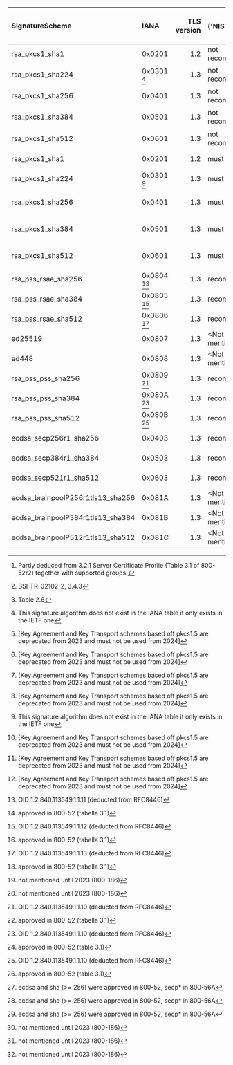  | SignatureScheme                   | IANA         | TLS version | ('NIST', '')            [^1] | ('NIST', 'from')       | ('BSI', 'client/server signatures ') [^2] | ('BSI', 'use up to') | ('ANSSI', '')       [^3] | ('ANSSI', 'conditions') | ('MOZILLA (+AgID)', 'Modern') | ('MOZILLA (+AgID)', 'Intermediate') | ('MOZILLA (+AgID)', 'Old') |
 | :-------------------------------- | :----------- | ----------: | :--------------------------- | :--------------------- | :---------------------------------------- | :------------------- | :----------------------- | ----------------------: | :---------------------------- | :---------------------------------- | :------------------------- |
 | rsa_pkcs1_sha1                    | 0x0201       |         1.2 | not recommended              | YEAR 2023              | \<Not mentioned\>                         | YEAR 2028+           | must not                 |                         | \<Not mentioned\>             | \<Not mentioned\>                   | \<Not mentioned\>          |
 | rsa_pkcs1_sha224                  | 0x0301 [^4]  |         1.3 | not recommended              | YEAR 2023        [^5]  | \<Not mentioned\>                         | YEAR 2028+           | must not                 |                         | \<Not mentioned\>             | \<Not mentioned\>                   | \<Not mentioned\>          |
 | rsa_pkcs1_sha256                  | 0x0401       |         1.3 | not recommended              | YEAR 2023        [^6]  | \<Not mentioned\>                         | YEAR 2028+           | must not                 |                         | \<Not mentioned\>             | \<Not mentioned\>                   | \<Not mentioned\>          |
 | rsa_pkcs1_sha384                  | 0x0501       |         1.3 | not recommended              | YEAR 2023        [^7]  | \<Not mentioned\>                         | YEAR 2028+           | must not                 |                         | \<Not mentioned\>             | \<Not mentioned\>                   | \<Not mentioned\>          |
 | rsa_pkcs1_sha512                  | 0x0601       |         1.3 | not recommended              | YEAR 2023        [^8]  | \<Not mentioned\>                         | YEAR 2028+           | must not                 |                         | \<Not mentioned\>             | \<Not mentioned\>                   | \<Not mentioned\>          |
 | rsa_pkcs1_sha1                    | 0x0201       |         1.2 | must not                     | YEAR 2024              | \<Not mentioned\>                         | YEAR 2028+           | must not                 |                         | \<Not mentioned\>             | \<Not mentioned\>                   | \<Not mentioned\>          |
 | rsa_pkcs1_sha224                  | 0x0301 [^9]  |         1.3 | must not                     | YEAR 2024              | \<Not mentioned\>                         | YEAR 2028+           | must not                 |                         | \<Not mentioned\>             | \<Not mentioned\>                   | \<Not mentioned\>          |
 | rsa_pkcs1_sha256                  | 0x0401       |         1.3 | must not                     | YEAR 2024        [^10] | \<Not mentioned\>                         | YEAR 2028+           | must not                 |                         | \<Not mentioned\>             | \<Not mentioned\>                   | \<Not mentioned\>          |
 | rsa_pkcs1_sha384                  | 0x0501       |         1.3 | must not                     | YEAR 2024        [^11] | \<Not mentioned\>                         | YEAR 2028+           | must not                 |                         | \<Not mentioned\>             | \<Not mentioned\>                   | \<Not mentioned\>          |
 | rsa_pkcs1_sha512                  | 0x0601       |         1.3 | must not                     | YEAR 2024        [^12] | \<Not mentioned\>                         | YEAR 2028+           | must not                 |                         | \<Not mentioned\>             | \<Not mentioned\>                   | \<Not mentioned\>          |
 | rsa_pss_rsae_sha256               | 0x0804 [^13] |         1.3 | recommended                  | [^14]                  | recommended                               | YEAR 2028+           | recommended              |                         | \<Not mentioned\>             | \<Not mentioned\>                   | \<Not mentioned\>          |
 | rsa_pss_rsae_sha384               | 0x0805 [^15] |         1.3 | recommended                  | [^16]                  | recommended                               | YEAR 2028+           | recommended              |                         | \<Not mentioned\>             | \<Not mentioned\>                   | \<Not mentioned\>          |
 | rsa_pss_rsae_sha512               | 0x0806 [^17] |         1.3 | recommended                  | [^18]                  | recommended                               | YEAR 2028+           | recommended              |                         | \<Not mentioned\>             | \<Not mentioned\>                   | \<Not mentioned\>          |
 | ed25519                           | 0x0807       |         1.3 | \<Not mentioned\>            | [^19]                  | \<Not mentioned\>                         | YEAR 2028+           | recommended              |                         | \<Not mentioned\>             | \<Not mentioned\>                   | \<Not mentioned\>          |
 | ed448                             | 0x0808       |         1.3 | \<Not mentioned\>            | [^20]                  | \<Not mentioned\>                         | YEAR 2028+           | recommended              |                         | \<Not mentioned\>             | \<Not mentioned\>                   | \<Not mentioned\>          |
 | rsa_pss_pss_sha256                | 0x0809 [^21] |         1.3 | recommended                  | [^22]                  | recommended                               | YEAR 2028+           | recommended              |                         | \<Not mentioned\>             | \<Not mentioned\>                   | \<Not mentioned\>          |
 | rsa_pss_pss_sha384                | 0x080A [^23] |         1.3 | recommended                  | [^24]                  | recommended                               | YEAR 2028+           | recommended              |                         | \<Not mentioned\>             | \<Not mentioned\>                   | \<Not mentioned\>          |
 | rsa_pss_pss_sha512                | 0x080B [^25] |         1.3 | recommended                  | [^26]                  | recommended                               | YEAR 2028+           | recommended              |                         | \<Not mentioned\>             | \<Not mentioned\>                   | \<Not mentioned\>          |
 | ecdsa_secp256r1_sha256            | 0x0403       |         1.3 | recommended                  | [^27]                  | recommended                               | YEAR 2028+           | recommended              |                         | \<Not mentioned\>             | \<Not mentioned\>                   | \<Not mentioned\>          |
 | ecdsa_secp384r1_sha384            | 0x0503       |         1.3 | recommended                  | [^28]                  | recommended                               | YEAR 2028+           | recommended              |                         | \<Not mentioned\>             | \<Not mentioned\>                   | \<Not mentioned\>          |
 | ecdsa_secp521r1_sha512            | 0x0603       |         1.3 | recommended                  | [^29]                  | recommended                               | YEAR 2028+           | recommended              |                         | \<Not mentioned\>             | \<Not mentioned\>                   | \<Not mentioned\>          |
 | ecdsa_brainpoolP256r1tls13_sha256 | 0x081A       |         1.3 | \<Not mentioned\>            | [^30]                  | recommended                               | YEAR 2028+           | recommended              |                         | \<Not mentioned\>             | \<Not mentioned\>                   | \<Not mentioned\>          |
 | ecdsa_brainpoolP384r1tls13_sha384 | 0x081B       |         1.3 | \<Not mentioned\>            | [^31]                  | recommended                               | YEAR 2028+           | recommended              |                         | \<Not mentioned\>             | \<Not mentioned\>                   | \<Not mentioned\>          |
 | ecdsa_brainpoolP512r1tls13_sha512 | 0x081C       |         1.3 | \<Not mentioned\>            | [^32]                  | recommended                               | YEAR 2028+           | recommended              |                         | \<Not mentioned\>             | \<Not mentioned\>                   | \<Not mentioned\>          |

[^1]: Partly deduced from
    3.2.1 Server Certificate Profile (Table 3.1 of 800-52r2)
    together with supported groups.
[^2]: BSI-TR-02102-2, 3.4.3
[^3]: Table 2.6
[^4]: This signature algorithm does not exist in the IANA table it only exists in the IETF one
[^5]: [Key Agreement and Key Transport schemes based off pkcs1.5 are deprecated from 2023 and must not be used from 2024]
[^6]: [Key Agreement and Key Transport schemes based off pkcs1.5 are deprecated from 2023 and must not be used from 2024]
[^7]: [Key Agreement and Key Transport schemes based off pkcs1.5 are deprecated from 2023 and must not be used from 2024]
[^8]: [Key Agreement and Key Transport schemes based off pkcs1.5 are deprecated from 2023 and must not be used from 2024]
[^9]: This signature algorithm does not exist in the IANA table it only exists in the IETF one
[^10]: [Key Agreement and Key Transport schemes based off pkcs1.5 are deprecated from 2023 and must not be used from 2024]
[^11]: [Key Agreement and Key Transport schemes based off pkcs1.5 are deprecated from 2023 and must not be used from 2024]
[^12]: [Key Agreement and Key Transport schemes based off pkcs1.5 are deprecated from 2023 and must not be used from 2024]
[^13]: OID 1.2.840.113549.1.1.11 (deducted from RFC8446)
[^14]: approved in 800-52 (tabella 3.1)
[^15]: OID 1.2.840.113549.1.1.12 (deducted from RFC8446)
[^16]: approved in 800-52 (tabella 3.1)
[^17]: OID 1.2.840.113549.1.1.13 (deducted from RFC8446)
[^18]: approved in 800-52 (tabella 3.1)
[^19]: not mentioned until 2023 (800-186)
[^20]: not mentioned until 2023 (800-186)
[^21]: OID 1.2.840.113549.1.1.10 (deducted from RFC8446)
[^22]: approved in 800-52 (tabella 3.1)
[^23]: OID 1.2.840.113549.1.1.10 (deducted from RFC8446)
[^24]: approved in 800-52 (table 3.1)
[^25]: OID 1.2.840.113549.1.1.10 (deducted from RFC8446)
[^26]: approved in 800-52 (table 3.1)
[^27]: ecdsa and sha (>= 256) were approved in 800-52, secp* in 800-56A
[^28]: ecdsa and sha (>= 256) were approved in 800-52, secp* in 800-56A
[^29]: ecdsa and sha (>= 256) were approved in 800-52, secp* in 800-56A
[^30]: not mentioned until 2023 (800-186)
[^31]: not mentioned until 2023 (800-186)
[^32]: not mentioned until 2023 (800-186)

